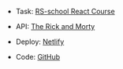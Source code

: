 - Task: [RS-school React Course](https://github.com/rolling-scopes-school/tasks/blob/master/react/modules/tasks/class-components.md)

- API: [The Rick and Morty](https://rickandmortyapi.com/)

- Deploy: [Netlify](https://vercel.com/annas-projects-78ce1613/rick-and-morty/Fx3RfRhVqSGEQALmuo9J2Axyc1eK?filter=errors)

- Code: [GitHub](https://github.com/dzichonka/RickAndMorty)
